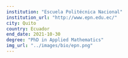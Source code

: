 ```yaml
---
institution: "Escuela Politécnica Nacional"
institution_url: "http://www.epn.edu.ec/"
city: Quito
country: Ecuador
end_date: 2021-10-30
degree: "PhD in Applied Mathematics"
img_url: "../images/bio/epn.png"
---
```


